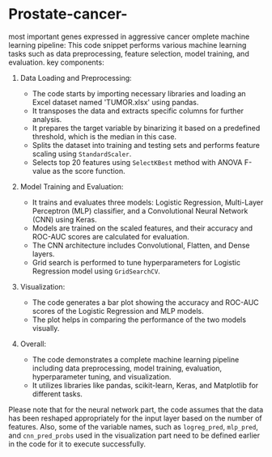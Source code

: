 # Prostate-cancer-
most important genes expressed in aggressive cancer
omplete machine learning pipeline:
This code snippet performs various machine learning tasks such as data preprocessing, feature selection, model training, and evaluation.  key components:

1. Data Loading and Preprocessing:
   - The code starts by importing necessary libraries and loading an Excel dataset named 'TUMOR.xlsx' using pandas.
   - It transposes the data and extracts specific columns for further analysis.
   - It prepares the target variable by binarizing it based on a predefined threshold, which is the median in this case.
   - Splits the dataset into training and testing sets and performs feature scaling using `StandardScaler`.
   - Selects top 20 features using `SelectKBest` method with ANOVA F-value as the score function.

2. Model Training and Evaluation:
   - It trains and evaluates three models: Logistic Regression, Multi-Layer Perceptron (MLP) classifier, and a Convolutional Neural Network (CNN) using Keras.
   - Models are trained on the scaled features, and their accuracy and ROC-AUC scores are calculated for evaluation.
   - The CNN architecture includes Convolutional, Flatten, and Dense layers.
   - Grid search is performed to tune hyperparameters for Logistic Regression model using `GridSearchCV`.

3. Visualization:
   - The code generates a bar plot showing the accuracy and ROC-AUC scores of the Logistic Regression and MLP models.
   - The plot helps in comparing the performance of the two models visually.

4. Overall:
   - The code demonstrates a complete machine learning pipeline including data preprocessing, model training, evaluation, hyperparameter tuning, and visualization.
   - It utilizes libraries like pandas, scikit-learn, Keras, and Matplotlib for different tasks.
  
Please note that for the neural network part, the code assumes that the data has been reshaped appropriately for the input layer based on the number of features. Also, some of the variable names, such as `logreg_pred`, `mlp_pred`, and `cnn_pred_probs` used in the visualization part need to be defined earlier in the code for it to execute successfully.


